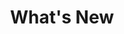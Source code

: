 ---
type: whats-new
icon: "/img/icons/whats-new.png"
component: APIs
title: What's New
layout: components/list
---